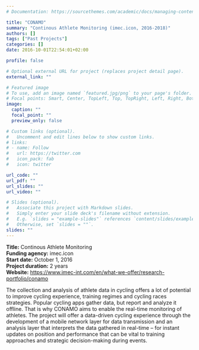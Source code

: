 ```yaml
---
# Documentation: https://sourcethemes.com/academic/docs/managing-content/

title: "CONAMO"
summary: "Continous Athlete Monitoring (imec.icon, 2016-2018)"
authors: []
tags: ["Past Projects"]
categories: []
date: 2016-10-01T22:54:01+02:00

profile: false

# Optional external URL for project (replaces project detail page).
external_link: ""

# Featured image
# To use, add an image named `featured.jpg/png` to your page's folder.
# Focal points: Smart, Center, TopLeft, Top, TopRight, Left, Right, BottomLeft, Bottom, BottomRight.
image:
  caption: ""
  focal_point: ""
  preview_only: false

# Custom links (optional).
#   Uncomment and edit lines below to show custom links.
# links:
# - name: Follow
#   url: https://twitter.com
#   icon_pack: fab
#   icon: twitter

url_code: ""
url_pdf: ""
url_slides: ""
url_video: ""

# Slides (optional).
#   Associate this project with Markdown slides.
#   Simply enter your slide deck's filename without extension.
#   E.g. `slides = "example-slides"` references `content/slides/example-slides.md`.
#   Otherwise, set `slides = ""`.
slides: ""
---
```

**Title:** Continous Athlete Monitoring\
**Funding agency:** imec.icon\
**Start date:** October 1, 2016\
**Project duration:** 2 years\
**Website:** <https://www.imec-int.com/en/what-we-offer/research-portfolio/conamo>

The collection and analysis of athlete data in cycling offers a lot of potential to improve cycling experience, training regimes and cycling races strategies. Popular cycling apps gather data, but report and analyze it offline. That is why CONAMO aims to enable the real-time monitoring of athletes. The project will offer a data-driven cycling experience through the development of a mobile network layer for data transmission and an analysis layer that interprets the data gathered in real-time – for instant updates on position and performance that can be vital to training approaches and strategic decision-making during events.